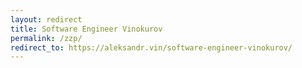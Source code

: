 ```yaml
---
layout: redirect
title: Software Engineer Vinokurov
permalink: /zzp/
redirect_to: https://aleksandr.vin/software-engineer-vinokurov/
---
```

